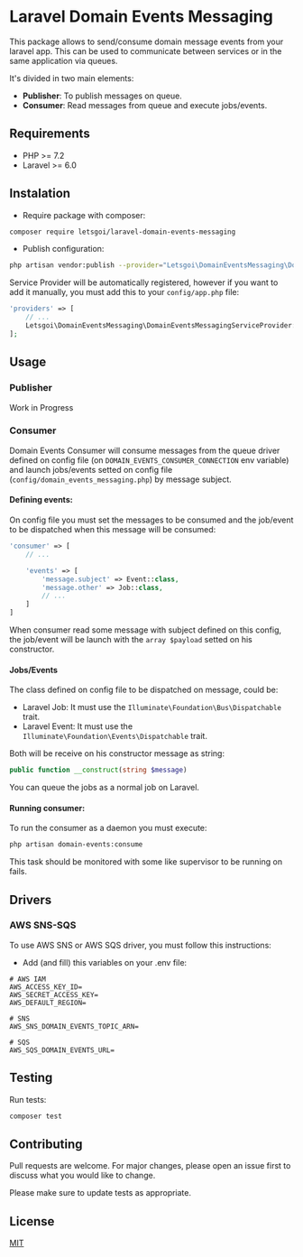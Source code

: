 # Laravel Domain Events Messaging

This package allows to send/consume domain message events from your laravel app. This can be used to communicate between services or in the same application via queues.

It's divided in two main elements:

- **Publisher**: To publish messages on queue.
- **Consumer**: Read messages from queue and execute jobs/events.

## Requirements

- PHP >= 7.2
- Laravel >= 6.0

## Instalation

- Require package with composer:

```bash
composer require letsgoi/laravel-domain-events-messaging
```

- Publish configuration:

```bash
php artisan vendor:publish --provider="Letsgoi\DomainEventsMessaging\DomainEventsMessagingServiceProvider" --tag="config"
```

Service Provider will be automatically registered, however if you want to add it manually, you must add this to your `config/app.php` file:

```php
'providers' => [
    // ...
    Letsgoi\DomainEventsMessaging\DomainEventsMessagingServiceProvider::class,
];
``` 

## Usage

### Publisher

Work in Progress

### Consumer

Domain Events Consumer will consume messages from the queue driver defined on config file (on `DOMAIN_EVENTS_CONSUMER_CONNECTION` env variable) and launch jobs/events setted on config file (`config/domain_events_messaging.php`) by message subject.

#### Defining events:

On config file you must set the messages to be consumed and the job/event to be dispatched when this message will be consumed:

```php
'consumer' => [
    // ...

    'events' => [
        'message.subject' => Event::class,
        'message.other' => Job::class,
        // ...
    ]
]
```

When consumer read some message with subject defined on this config, the job/event will be launch with the `array $payload` setted on his constructor.

#### Jobs/Events

The class defined on config file to be dispatched on message, could be:

- Laravel Job: It must use the `Illuminate\Foundation\Bus\Dispatchable` trait.
- Laravel Event: It must use the `Illuminate\Foundation\Events\Dispatchable` trait.

Both will be receive on his constructor message as string:

```php
public function __construct(string $message)
```

You can queue the jobs as a normal job on Laravel.

#### Running consumer:

To run the consumer as a daemon you must execute:

```bash
php artisan domain-events:consume
```

This task should be monitored with some like supervisor to be running on fails.

## Drivers

### AWS SNS-SQS

To use AWS SNS or AWS SQS driver, you must follow this instructions:

- Add (and fill) this variables on your .env file:

```
# AWS IAM
AWS_ACCESS_KEY_ID=
AWS_SECRET_ACCESS_KEY=
AWS_DEFAULT_REGION=

# SNS
AWS_SNS_DOMAIN_EVENTS_TOPIC_ARN=

# SQS
AWS_SQS_DOMAIN_EVENTS_URL=
```

## Testing

Run tests:


```bash
composer test
```

## Contributing
Pull requests are welcome. For major changes, please open an issue first to discuss what you would like to change.

Please make sure to update tests as appropriate.

## License
[MIT](./LICENSE.md)
